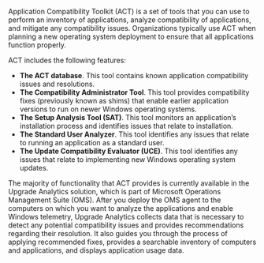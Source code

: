 Application Compatibility Toolkit (ACT) is a set of tools that you can use to perform an inventory of applications, analyze compatibility of applications, and mitigate any compatibility issues. Organizations typically use ACT when planning a new operating system deployment to ensure that all applications function properly.

ACT includes the following features:

 -  **The ACT database**. This tool contains known application compatibility issues and resolutions.
 -  **The Compatibility Administrator Tool**. This tool provides compatibility fixes (previously known as shims) that enable earlier application versions to run on newer Windows operating systems.
 -  **The Setup Analysis Tool (SAT)**. This tool monitors an application’s installation process and identifies issues that relate to installation.
 -  **The Standard User Analyzer**. This tool identifies any issues that relate to running an application as a standard user.
 -  **The Update Compatibility Evaluator (UCE)**. This tool identifies any issues that relate to implementing new Windows operating system updates.

The majority of functionality that ACT provides is currently available in the Upgrade Analytics solution, which is part of Microsoft Operations Management Suite (OMS). After you deploy the OMS agent to the computers on which you want to analyze the applications and enable Windows telemetry, Upgrade Analytics collects data that is necessary to detect any potential compatibility issues and provides recommendations regarding their resolution. It also guides you through the process of applying recommended fixes, provides a searchable inventory of computers and applications, and displays application usage data.
